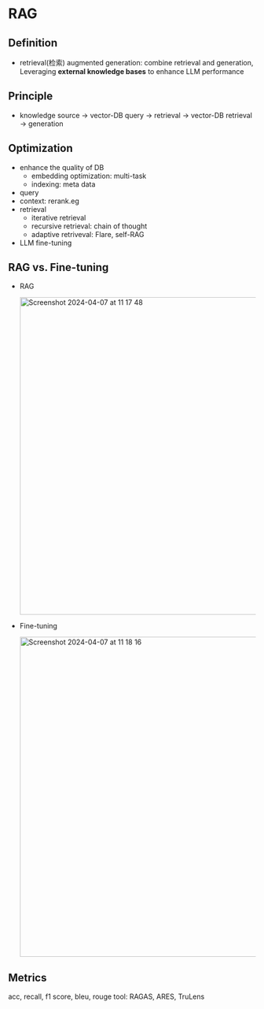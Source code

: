 # RAG
## Definition
- retrieval(检索) augmented generation: combine retrieval and generation, Leveraging **external knowledge bases** to enhance LLM performance
## Principle
- knowledge source -> vector-DB
  query -> retrieval -> vector-DB
  retrieval -> generation
## Optimization
- enhance the quality of DB
  - embedding optimization: multi-task
  - indexing: meta data
- query
- context: rerank.eg
- retrieval
  - iterative retrieval
  - recursive retrieval: chain of thought
  - adaptive retriveval: Flare, self-RAG
- LLM fine-tuning
## RAG vs. Fine-tuning
- RAG

  <img width="645" alt="Screenshot 2024-04-07 at 11 17 48" src="https://github.com/LongLiveForFreedom/InterLM_Homework/assets/89987363/8dd2d893-c3ce-4704-96a6-2c48e5aa8532">
- Fine-tuning

  <img width="650" alt="Screenshot 2024-04-07 at 11 18 16" src="https://github.com/LongLiveForFreedom/InterLM_Homework/assets/89987363/becb95ec-d3a7-4bc0-8ec5-29aafdd8ab5e">
## Metrics
acc, recall, f1 score, bleu, rouge
tool: RAGAS, ARES, TruLens
